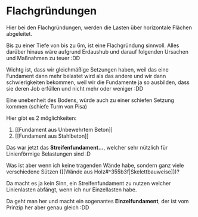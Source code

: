 # Flachgründungen

Hier bei den Flachgründungen, werden die Lasten über horizontale Flächen abgeleitet.

Bis zu einer Tiefe von bis zu 6m, ist eine Flachgründung sinnvoll. Alles darüber hinaus wäre aufgrund Erdaushub und darauf folgenden Ursachen und Maßnahmen zu teuer :DD

Wichtg ist, dass wir gleichmäßige Setzungen haben, weil das eine Fundament dann mehr belastet wird als das andere und wir dann schwierigkeiten bekommen, weil wir die Fundamente ja so ausbilden, dass sie deren Job erfüllen und nicht mehr oder weniger :DD

Eine unebenheit des Bodens, würde auch zu einer schiefen Setzung kommen (schiefe Turm von Pisa)

Hier gibt es 2 möglichkeiten:
1. [[Fundament aus Unbewehrtem Beton]]
2. [[Fundament aus Stahlbeton]]

Das war jetzt das **Streifenfundament...**, welcher sehr nützlich für Linienförmige Belastungen sind :D

Was ist aber wenn ich keine tragenden Wände habe, sondern ganz viele verschiedene Sützen ([[Wände aus Holz#^355b3f|Skelettbauweise]])?

Da macht es ja kein Sinn, ein Streifenfundament zu nutzen welcher Linienlasten abfängt, wenn ich nur Einzellasten habe.

Da geht man her und macht ein sogenantes **Einzelfundament**, der ist vom Prinzip her aber genau gleich :DD